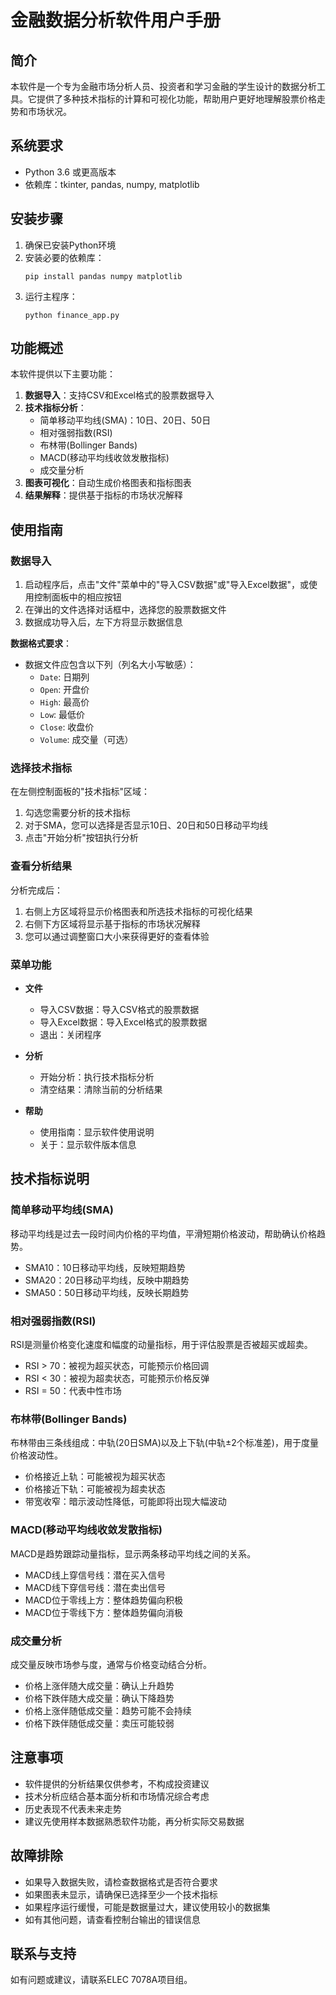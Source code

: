 # 金融数据分析软件用户手册

## 简介

本软件是一个专为金融市场分析人员、投资者和学习金融的学生设计的数据分析工具。它提供了多种技术指标的计算和可视化功能，帮助用户更好地理解股票价格走势和市场状况。

## 系统要求

- Python 3.6 或更高版本
- 依赖库：tkinter, pandas, numpy, matplotlib

## 安装步骤

1. 确保已安装Python环境
2. 安装必要的依赖库：
   ```
   pip install pandas numpy matplotlib
   ```
3. 运行主程序：
   ```
   python finance_app.py
   ```

## 功能概述

本软件提供以下主要功能：

1. **数据导入**：支持CSV和Excel格式的股票数据导入
2. **技术指标分析**：
   - 简单移动平均线(SMA)：10日、20日、50日
   - 相对强弱指数(RSI)
   - 布林带(Bollinger Bands)
   - MACD(移动平均线收敛发散指标)
   - 成交量分析
3. **图表可视化**：自动生成价格图表和指标图表
4. **结果解释**：提供基于指标的市场状况解释

## 使用指南

### 数据导入

1. 启动程序后，点击"文件"菜单中的"导入CSV数据"或"导入Excel数据"，或使用控制面板中的相应按钮
2. 在弹出的文件选择对话框中，选择您的股票数据文件
3. 数据成功导入后，左下方将显示数据信息

**数据格式要求**：
- 数据文件应包含以下列（列名大小写敏感）：
  - `Date`: 日期列
  - `Open`: 开盘价
  - `High`: 最高价
  - `Low`: 最低价
  - `Close`: 收盘价
  - `Volume`: 成交量（可选）

### 选择技术指标

在左侧控制面板的"技术指标"区域：
1. 勾选您需要分析的技术指标
2. 对于SMA，您可以选择是否显示10日、20日和50日移动平均线
3. 点击"开始分析"按钮执行分析

### 查看分析结果

分析完成后：
1. 右侧上方区域将显示价格图表和所选技术指标的可视化结果
2. 右侧下方区域将显示基于指标的市场状况解释
3. 您可以通过调整窗口大小来获得更好的查看体验

### 菜单功能

- **文件**
  - 导入CSV数据：导入CSV格式的股票数据
  - 导入Excel数据：导入Excel格式的股票数据
  - 退出：关闭程序

- **分析**
  - 开始分析：执行技术指标分析
  - 清空结果：清除当前的分析结果

- **帮助**
  - 使用指南：显示软件使用说明
  - 关于：显示软件版本信息

## 技术指标说明

### 简单移动平均线(SMA)
移动平均线是过去一段时间内价格的平均值，平滑短期价格波动，帮助确认价格趋势。
- SMA10：10日移动平均线，反映短期趋势
- SMA20：20日移动平均线，反映中期趋势
- SMA50：50日移动平均线，反映长期趋势

### 相对强弱指数(RSI)
RSI是测量价格变化速度和幅度的动量指标，用于评估股票是否被超买或超卖。
- RSI > 70：被视为超买状态，可能预示价格回调
- RSI < 30：被视为超卖状态，可能预示价格反弹
- RSI = 50：代表中性市场

### 布林带(Bollinger Bands)
布林带由三条线组成：中轨(20日SMA)以及上下轨(中轨±2个标准差)，用于度量价格波动性。
- 价格接近上轨：可能被视为超买状态
- 价格接近下轨：可能被视为超卖状态
- 带宽收窄：暗示波动性降低，可能即将出现大幅波动

### MACD(移动平均线收敛发散指标)
MACD是趋势跟踪动量指标，显示两条移动平均线之间的关系。
- MACD线上穿信号线：潜在买入信号
- MACD线下穿信号线：潜在卖出信号
- MACD位于零线上方：整体趋势偏向积极
- MACD位于零线下方：整体趋势偏向消极

### 成交量分析
成交量反映市场参与度，通常与价格变动结合分析。
- 价格上涨伴随大成交量：确认上升趋势
- 价格下跌伴随大成交量：确认下降趋势
- 价格上涨伴随低成交量：趋势可能不会持续
- 价格下跌伴随低成交量：卖压可能较弱

## 注意事项

- 软件提供的分析结果仅供参考，不构成投资建议
- 技术分析应结合基本面分析和市场情况综合考虑
- 历史表现不代表未来走势
- 建议先使用样本数据熟悉软件功能，再分析实际交易数据

## 故障排除

- 如果导入数据失败，请检查数据格式是否符合要求
- 如果图表未显示，请确保已选择至少一个技术指标
- 如果程序运行缓慢，可能是数据量过大，建议使用较小的数据集
- 如有其他问题，请查看控制台输出的错误信息

## 联系与支持

如有问题或建议，请联系ELEC 7078A项目组。